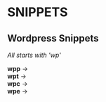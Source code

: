 # SNIPPETS

Wordpress Snippets
--------------------------------
*All starts with 'wp'*

**wpp** -> <?php the_permalink() ?>  
**wpt** -> <?php the_title() ?>  
**wpc** -> <?php the_content() ?>  
**wpe** -> <?php the_excerpt() ?>  
